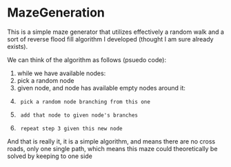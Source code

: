# MazeGeneration

This is a simple maze generator that utilizes effectively a random walk and a sort of reverse flood fill algorithm I developed (thought I am sure already exists).

We can think of the algorithm as follows (psuedo code):

1. while we have available nodes:
2.   pick a random node
3.   given node, and node has available empty nodes around it:
4.      pick a random node branching from this one
5.      add that node to given node's branches
6.      repeat step 3 given this new node

And that is really it, it is a simple algorithm, and means there are no cross roads, only one single path, which means this maze could theoretically be solved by keeping to one side
